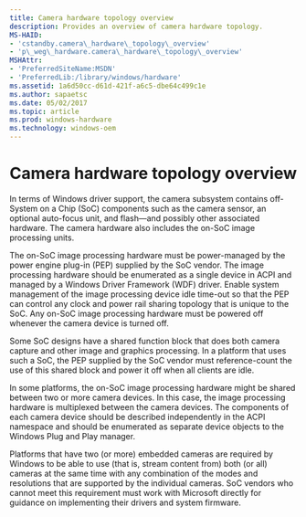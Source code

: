 ```yaml
---
title: Camera hardware topology overview
description: Provides an overview of camera hardware topology.
MS-HAID:
- 'cstandby.camera\_hardware\_topology\_overview'
- 'p\_weg\_hardware.camera\_hardware\_topology\_overview'
MSHAttr:
- 'PreferredSiteName:MSDN'
- 'PreferredLib:/library/windows/hardware'
ms.assetid: 1a6d50cc-d61d-421f-a6c5-dbe64c499c1e
ms.author: sapaetsc
ms.date: 05/02/2017
ms.topic: article
ms.prod: windows-hardware
ms.technology: windows-oem
---
```


# Camera hardware topology overview


In terms of Windows driver support, the camera subsystem contains off-System on a Chip (SoC) components such as the camera sensor, an optional auto-focus unit, and flash—and possibly other associated hardware. The camera hardware also includes the on-SoC image processing units.

The on-SoC image processing hardware must be power-managed by the power engine plug-in (PEP) supplied by the SoC vendor. The image processing hardware should be enumerated as a single device in ACPI and managed by a Windows Driver Framework (WDF) driver. Enable system management of the image processing device idle time-out so that the PEP can control any clock and power rail sharing topology that is unique to the SoC. Any on-SoC image processing hardware must be powered off whenever the camera device is turned off.

Some SoC designs have a shared function block that does both camera capture and other image and graphics processing. In a platform that uses such a SoC, the PEP supplied by the SoC vendor must reference-count the use of this shared block and power it off when all clients are idle.

In some platforms, the on-SoC image processing hardware might be shared between two or more camera devices. In this case, the image processing hardware is multiplexed between the camera devices. The components of each camera device should be described independently in the ACPI namespace and should be enumerated as separate device objects to the Windows Plug and Play manager.

Platforms that have two (or more) embedded cameras are required by Windows to be able to use (that is, stream content from) both (or all) cameras at the same time with any combination of the modes and resolutions that are supported by the individual cameras. SoC vendors who cannot meet this requirement must work with Microsoft directly for guidance on implementing their drivers and system firmware.

 

 






